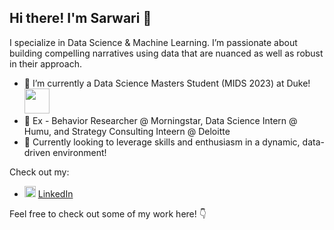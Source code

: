 ## Hi there! I'm Sarwari 👋

I specialize in Data Science & Machine Learning. I’m passionate about building compelling narratives using data that are nuanced as well as robust in their approach.


- 🔭 I’m currently a Data Science Masters Student (MIDS 2023) at Duke! <img width=40 src="https://user-images.githubusercontent.com/89488845/147893156-29b1d4e6-3753-466d-8582-f5fabfd6c48c.png">
- 👯 Ex - Behavior Researcher @ Morningstar, Data Science Intern @ Humu, and Strategy Consulting Inteern @ Deloitte
- 🧰 Currently looking to leverage skills and enthusiasm in a dynamic, data-driven environment!

Check out my:

* <img width=18 src="https://www.edigitalagency.com.au/wp-content/uploads/new-linkedin-logo-white-black-png.png"> [LinkedIn](https://www.linkedin.com/in/sarwari-das/)

Feel free to check out some of my work here! 👇
